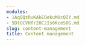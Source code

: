 ```yaml
---
modules:
- 1AqQQzRvKAkEOekuMUcQIY.md
- 5DtGCVHfr2OC2Is6KceS0G.md
slug: content-management
title: Content management
---
```

